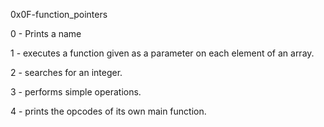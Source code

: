 0x0F-function_pointers

0 - Prints a name

1 -  executes a function given as a parameter on each element of an array.

2 - searches for an integer.

3 - performs simple operations.

4 - prints the opcodes of its own main function.
